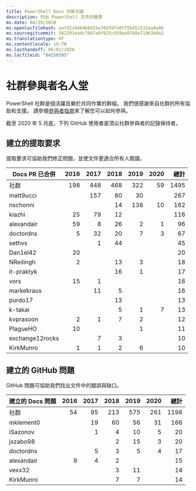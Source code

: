 ```yaml
---
title: PowerShell Docs 的新功能
description: 列出 PowerShell 文件的變更
ms.date: 04/29/2020
ms.openlocfilehash: eaf42c0464b6d25e70df0fe8ff5bd51531ea0a06
ms.sourcegitcommit: 582391eadc7687a8f625c959ea97b8a71963b9a2
ms.translationtype: HT
ms.contentlocale: zh-TW
ms.lasthandoff: 06/01/2020
ms.locfileid: "84250395"
---
```

# <a name="community-contributor-hall-of-fame"></a>社群參與者名人堂

PowerShell 社群是個活躍且樂於共同作業的群組。 我們很感謝來自社群的所有協助和支援。 請參閱[參與者指南][contrib]來了解您可以如何參與。

截至 2020 年 5 月底，下列 GitHub 使用者是頂尖社群參與者的記錄保持者。

## <a name="pull-requests-opened"></a>建立的提取要求

提取要求可協助我們修正問題，並使文件更適合所有人閱讀。

| Docs PR 已合併 | 2016 | 2017 | 2018 | 2019 | 2020 | 總計 |
| --------------- | ---: | ---: | ---: | ---: | ---: | ----------: |
| 社群       |  198 |  448 |  468 |  322 |   59 |        1495 |
| matt9ucci       |      |  157 |   80 |   30 |      |         267 |
| nschonni        |      |      |   14 |  138 |   10 |         162 |
| kiazhi          |   25 |   79 |   12 |      |      |         116 |
| alexandair      |   59 |    8 |   26 |    2 |    1 |          96 |
| doctordns       |    5 |   32 |   20 |    7 |    3 |          67 |
| sethvs          |      |    1 |   44 |      |      |          45 |
| Dan1el42        |   20 |      |      |      |      |          20 |
| NReilingh       |    2 |      |   13 |    3 |      |          18 |
| it-praktyk      |      |      |   16 |    1 |      |          17 |
| vors            |   15 |    1 |      |      |      |          16 |
| markekraus      |      |   11 |    5 |      |      |          16 |
| purdo17         |      |      |   13 |      |      |          13 |
| k-takai         |      |      |    5 |    1 |    7 |          13 |
| kvprasoon       |    2 |    1 |    7 |    2 |      |          12 |
| PlagueHO        |   10 |      |      |    1 |      |          11 |
| exchange12rocks |      |    7 |    3 |      |      |          10 |
| KirkMunro       |    1 |    1 |    2 |    6 |      |          10 |

## <a name="github-issues-opened"></a>建立的 GitHub 問題

GitHub 問題可協助我們找出文件中的錯誤與缺口。

| 建立的 Docs 問題 | 2016 | 2017 | 2018 | 2019 | 2020 | 總計 |
| ------------------ | ---: | ---: | ---: | ---: | ---: | ----------: |
| 社群          |   54 |   95 |  213 |  575 |  261 |        1198 |
| mklement0          |      |   19 |   60 |   56 |   31 |         166 |
| iSazonov           |      |    1 |    4 |   10 |    5 |          20 |
| jszabo98           |      |      |    2 |   15 |    3 |          20 |
| doctordns          |      |    5 |    3 |    5 |    4 |          17 |
| alexandair         |    9 |    4 |    2 |      |      |          15 |
| vexx32             |      |      |    3 |   11 |      |          14 |
| KirkMunro          |      |      |    7 |    7 |      |          14 |

<!-- Link references -->
[contrib]: contributing/overview.md
